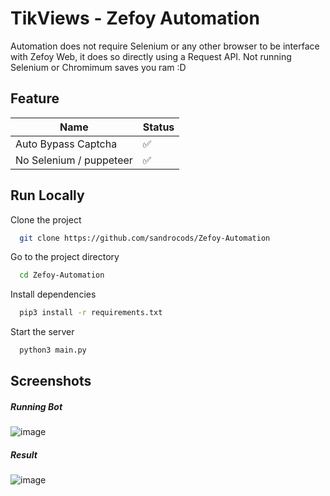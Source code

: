 
# TikViews - Zefoy Automation

Automation does not require Selenium or any other browser to be interface with Zefoy Web, it does so directly using a Request API. Not running Selenium or Chromimum saves you ram :D

## Feature

| Name             | Status              |
| ----------------- | ------------------------- |
| Auto Bypass Captcha | ✅ |
| No Selenium / puppeteer | ✅ |


## Run Locally

Clone the project

```bash
  git clone https://github.com/sandrocods/Zefoy-Automation
```

Go to the project directory

```bash
  cd Zefoy-Automation
```

Install dependencies

```bash
  pip3 install -r requirements.txt
```

Start the server

```bash
  python3 main.py
```


## Screenshots

##### Running Bot
![image](https://user-images.githubusercontent.com/59155826/190060035-582977b2-4870-461e-a944-1d064b3cfa26.png)

##### Result 
![image](https://user-images.githubusercontent.com/59155826/190060159-ac0c94de-d39a-4077-a4cf-09869d06456e.png)

